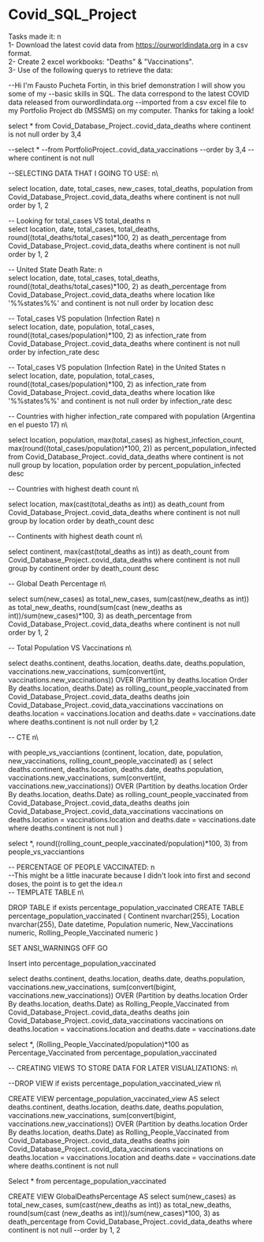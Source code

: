 # Covid_SQL_Project
Tasks made it: n\
1- Download the latest covid data from https://ourworldindata.org in a csv format.\
2- Create 2 excel workbooks: "Deaths" & "Vaccinations". \
3- Use of the following querys to retrieve the data: 

--Hi I'm Fausto Pucheta Fortin, in this brief demonstration I will show you some of my
--basic skills in SQL. The data correspond to the latest COVID data released from ourwordlindata.org 
--imported from a csv excel file to my Portfolio Project db (MSSMS) on my computer. Thanks for taking a look!

select *
from Covid_Database_Project..covid_data_deaths
where continent is not null
order by 3,4

--select *
--from PortfolioProject..covid_data_vaccinations
--order by 3,4
--where continent is not null

--SELECTING DATA THAT I GOING TO USE: n\

select location, date, total_cases, new_cases, total_deaths, population
from Covid_Database_Project..covid_data_deaths
where continent is not null
order by 1, 2

-- Looking for total_cases VS total_deaths n\
select location, date, total_cases, total_deaths, round((total_deaths/total_cases)*100, 2) as death_percentage
from Covid_Database_Project..covid_data_deaths
where continent is not null
order by 1, 2

-- United State Death Rate: n\
select location, date, total_cases, total_deaths, round((total_deaths/total_cases)*100, 2) as death_percentage
from Covid_Database_Project..covid_data_deaths
where location like '%%states%%' and continent is not null
order by location desc

-- Total_cases VS population (Infection Rate) n\
select location, date, population, total_cases, round((total_cases/population)*100, 2) as infection_rate
from Covid_Database_Project..covid_data_deaths
where continent is not null
order by infection_rate desc

-- Total_cases VS population (Infection Rate) in the United States n\
select location, date, population, total_cases, round((total_cases/population)*100, 2) as infection_rate
from Covid_Database_Project..covid_data_deaths
where location like '%%states%%' and continent is not null
order by infection_rate desc

-- Countries with higher infection_rate compared with population (Argentina en el puesto 17) n\

select location, population, max(total_cases) as highest_infection_count, max(round((total_cases/population)*100, 2)) as percent_population_infected
from Covid_Database_Project..covid_data_deaths
where continent is not null
group by location, population
order by percent_population_infected desc

-- Countries with highest death count n\

select location, max(cast(total_deaths as int)) as death_count
from Covid_Database_Project..covid_data_deaths
where continent is not null
group by location
order by death_count desc

-- Continents with highest death count n\

select continent, max(cast(total_deaths as int)) as death_count
from Covid_Database_Project..covid_data_deaths
where continent is not null
group by continent
order by death_count desc

-- Global Death Percentage n\

select sum(new_cases) as total_new_cases, sum(cast(new_deaths as int)) as total_new_deaths, round(sum(cast
(new_deaths as int))/sum(new_cases)*100, 3) as death_percentage
from Covid_Database_Project..covid_data_deaths
where continent is not null
order by 1, 2

-- Total Population VS Vaccinations n\

select deaths.continent, deaths.location, deaths.date, deaths.population, vaccinations.new_vaccinations,
sum(convert(int, vaccinations.new_vaccinations)) OVER (Partition by deaths.location Order By deaths.location,
deaths.Date) as rolling_count_people_vaccinated
from Covid_Database_Project..covid_data_deaths deaths
join Covid_Database_Project..covid_data_vaccinations vaccinations
	on deaths.location = vaccinations.location
	and deaths.date = vaccinations.date
where deaths.continent is not null
order by 1,2

-- CTE  n\

with people_vs_vacciantions (continent, location, date, population, new_vaccinations, rolling_count_people_vaccinated)
as
(
select deaths.continent, deaths.location, deaths.date, deaths.population, vaccinations.new_vaccinations,
sum(convert(int, vaccinations.new_vaccinations)) OVER (Partition by deaths.location Order By deaths.location,
deaths.Date) as rolling_count_people_vaccinated
from Covid_Database_Project..covid_data_deaths deaths
join Covid_Database_Project..covid_data_vaccinations vaccinations
	on deaths.location = vaccinations.location
	and deaths.date = vaccinations.date
where deaths.continent is not null
)

select *, round((rolling_count_people_vaccinated/population)*100, 3)
from people_vs_vacciantions


-- PERCENTAGE OF PEOPLE VACCINATED: n\
	--This might be a little inacurate because I didn't look into first and second doses, the point is to get the idea.n\
-- TEMPLATE TABLE n\

DROP TABLE if exists percentage_population_vaccinated
CREATE TABLE percentage_population_vaccinated
(
Continent nvarchar(255),
Location nvarchar(255),
Date datetime,
Population numeric,
New_Vaccinations numeric,
Rolling_People_Vaccinated numeric
)

SET ANSI_WARNINGS OFF
GO

Insert into percentage_population_vaccinated

select deaths.continent, deaths.location, deaths.date, deaths.population, vaccinations.new_vaccinations,
sum(convert(bigint, vaccinations.new_vaccinations)) OVER (Partition by deaths.location Order By deaths.location,
deaths.Date) as Rolling_People_Vaccinated
from Covid_Database_Project..covid_data_deaths deaths
join Covid_Database_Project..covid_data_vaccinations vaccinations
	on deaths.location = vaccinations.location
	and deaths.date = vaccinations.date


select *, (Rolling_People_Vaccinated/population)*100 as Percentage_Vaccinated
from percentage_population_vaccinated


-- CREATING VIEWS TO STORE DATA FOR LATER VISUALIZATIONS: n\

--DROP VIEW if exists percentage_population_vaccinated_view n\

CREATE VIEW percentage_population_vaccinated_view 
AS
select deaths.continent, deaths.location, deaths.date, deaths.population, vaccinations.new_vaccinations,
sum(convert(bigint, vaccinations.new_vaccinations)) OVER (Partition by deaths.location Order By deaths.location,
deaths.Date) as Rolling_People_Vaccinated
from Covid_Database_Project..covid_data_deaths deaths
join Covid_Database_Project..covid_data_vaccinations vaccinations
	on deaths.location = vaccinations.location
	and deaths.date = vaccinations.date
where deaths.continent is not null

Select *
from percentage_population_vaccinated


CREATE VIEW GlobalDeathsPercentage
AS
select sum(new_cases) as total_new_cases, sum(cast(new_deaths as int)) as total_new_deaths, round(sum(cast
(new_deaths as int))/sum(new_cases)*100, 3) as death_percentage
from Covid_Database_Project..covid_data_deaths
where continent is not null
--order by 1, 2
